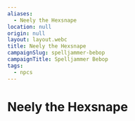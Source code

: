 ```yaml
---
aliases:
  - Neely the Hexsnape
location: null
origin: null
layout: layout.webc
title: Neely the Hexsnape
campaignSlug: spelljammer-bebop
campaignTitle: Spelljammer Bebop
tags:
  - npcs
---
```

# Neely the Hexsnape
